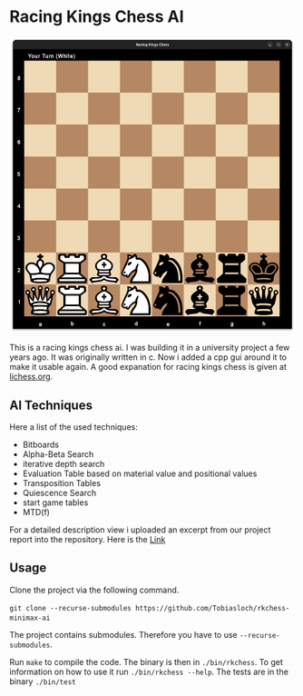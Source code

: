 # Racing Kings Chess AI

<div align="center">
  <img src="assets/rkchess-screenshot.png" alt="Racing Kings Chess Screenshot" />
</div>

This is a racing kings chess ai. I was building it in a university project a few years ago. It was originally written in c. Now i added a cpp gui around it to make it usable again. A good expanation for racing kings chess is given at [lichess.org](https://lichess.org/variant/racingKings).

## AI Techniques

Here a list of the used techniques:

- Bitboards
- Alpha-Beta Search
- iterative depth search
- Evaluation Table based on material value and positional values
- Transposition Tables
- Quiescence Search
- start game tables
- MTD(f)

For a detailed description view i uploaded an excerpt from our project report into the repository. Here is the [Link](report.pdf)

## Usage

Clone the project via the following command.

`git clone --recurse-submodules https://github.com/Tobiasloch/rkchess-minimax-ai`

The project contains submodules. Therefore you have to use `--recurse-submodules`.

Run `make` to compile the code. The binary is then in `./bin/rkchess`. To get information on how to use it run `./bin/rkchess --help`. The tests are in the binary `./bin/test`
